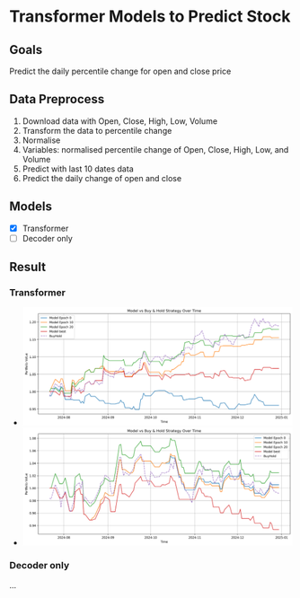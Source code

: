 # Transformer Models to Predict Stock 
## Goals
Predict the daily percentile change for open and close price

## Data Preprocess
1. Download data with Open, Close, High, Low, Volume
2. Transform the data to percentile change
3. Normalise
4. Variables: normalised percentile change of Open, Close, High, Low, and Volume
5. Predict with last 10 dates data
6. Predict the daily change of open and close

## Models 
- [x] Transformer
- [ ] Decoder only

## Result
### Transformer
- ![2454 performance](https://github.com/KJJHHH/Stock/blob/main/transformer-based/transformer/result/2454.TW.png)
- ![2884 performance](https://github.com/KJJHHH/Stock/blob/main/transformer-based/transformer/result/2884.TW.png)
### Decoder only
...


